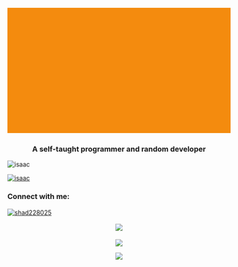 <p align="left"> <img src="Shad.gif" alt="isaac" /> </p>

<h3 align="center">A self-taught programmer and random developer</h3>

<p align="left"> <img src="https://komarev.com/ghpvc/?username=git-shad&label=Profile%20views&color=0e75b6&style=flat" alt="isaac" /> </p>

<p align="left"> <a href="https://github.com/ryo-ma/github-profile-trophy"><img src="https://github-profile-trophy.vercel.app/?username=git-shad" alt="isaac" /></a> </p>

<h3 align="left">Connect with me:</h3>
<p align="left">
<a href="https://www.facebook.com/shad228025" target="blank"><img align="center" src="https://raw.githubusercontent.com/rahuldkjain/github-profile-readme-generator/master/src/images/icons/Social/facebook.svg" alt="shad228025" height="30" width="40" /></a>
</p>

<p align="center"> 
<img align="center" height="170px" src="https://github-readme-stats.vercel.app/api?username=git-shad&?count_private=true&show_icons=true&theme=tokyonight" />
 <br/><br/>
<img align="center" src="https://github-readme-stats.vercel.app/api/top-langs/?username=git-shad&hide=html,css,scss&langs_count=15&layout=compact&theme=tokyonight" width="400px" />
</p>
<div align="center">
<img src="https://github-readme-streak-stats.herokuapp.com/?user=git-shad&theme=dark" />
